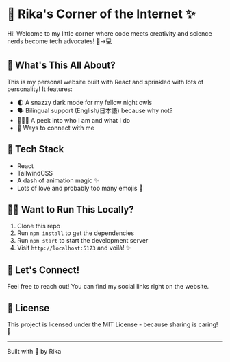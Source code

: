 # 🌸 Rika's Corner of the Internet ✨

Hi! Welcome to my little corner where code meets creativity and science nerds become tech advocates! 🧬→💻

## 🎯 What's This All About?

This is my personal website built with React and sprinkled with lots of personality! It features:

- 🌓 A snazzy dark mode for my fellow night owls
- 🗣️ Bilingual support (English/日本語) because why not?
- 👩🏻‍💻 A peek into who I am and what I do
- 🤝 Ways to connect with me

## 🚀 Tech Stack

- React
- TailwindCSS
- A dash of animation magic ✨
- Lots of love and probably too many emojis 💝

## 🏃‍♀️ Want to Run This Locally?

1. Clone this repo
2. Run `npm install` to get the dependencies
3. Run `npm start` to start the development server
4. Visit `http://localhost:5173` and voilà! ✨

## 🤝 Let's Connect!

Feel free to reach out! You can find my social links right on the website.

## 📝 License

This project is licensed under the MIT License - because sharing is caring! 💖

---

Built with 💖 by Rika
